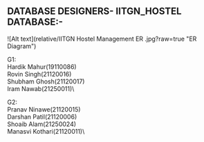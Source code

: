 DATABASE DESIGNERS- IITGN_HOSTEL DATABASE:-
------------------------------------------
![Alt text](relative/IITGN Hostel Management ER .jpg?raw=true "ER Diagram")


G1:\
Hardik Mahur(19110086)\
Rovin Singh(21120016)\
Shubham Ghosh(21120017)\
Iram Nawab(21250011)\

G2:\
Pranav Ninawe(21120015)\
Darshan Patil(21120006)\
Shoaib Alam(21250024)\
Manasvi Kothari(21120011)\
